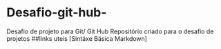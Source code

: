 # Desafio-git-hub-
Desafio de projeto para Git/ Git Hub
Repositório criado para o desafio de projetos
##links uteis
[Sintáxe Básica Markdown]
